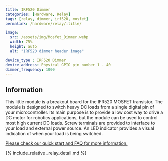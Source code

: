 ```yaml
---
title: IRF520 Dimmer
categories: [Hardware, Relay]
tags: [relay, dimmer, irf520, mosfet]
permalink: /hardware/relay/:title/

image:
  src: /assets/img/Mosfet_Dimmer.webp
  width: 75%
  height: auto
  alt: "IRF520 dimmer header image"

device_type : IRF520 Dimmer
device_address: Physical GPIO pin number 1 - 40
dimmer_frequency: 1000
---
```


## Information
This little module is a breakout board for the IFR520 MOSFET transistor. The module is designed to switch heavy DC loads from a single digital pin of your microcontroller. Its main purpose is to provide a low cost way to drive a DC motor for robotics applications, but the module can be used to control most high current DC loads. Screw terminals are provided to interface to your load and external power source. An LED indicator provides a visual indication of when your load is being switched.

[Please check our quick start and FAQ for more information.](https://hobbycomponents.com/motor-drivers/661-irf520-mosfet-driver-module)

{% include_relative _relay_detail.md %}
